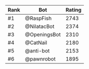 Rank|Bot|Rating
---|---|---
#1|@RaspFish|2743
#2|@NilatacBot|2374
#3|@OpeningsBot|2310
#4|@CatNail|2180
#5|@anti-bot|2153
#6|@pawnrobot|1895

